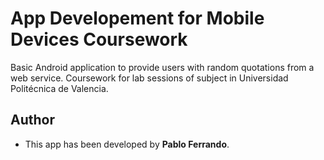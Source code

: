 # **App Developement for Mobile Devices Coursework**

Basic Android application to provide users with random quotations from a web service. Coursework for lab sessions of subject in Universidad Politécnica de Valencia.

## Author

* This app has been developed by **Pablo Ferrando**.
